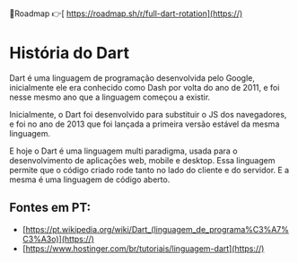 📜Roadmap 👉[ https://roadmap.sh/r/full-dart-rotation](https://)

# História do Dart

Dart é uma linguagem de programação desenvolvida pelo Google, inicialmente ele era conhecido como Dash por volta do ano de 2011, e foi nesse mesmo ano que a linguagem começou a existir.

Inicialmente, o Dart foi desenvolvido para substituir o JS dos navegadores, e foi no ano de 2013 que foi lançada a primeira versão estável da mesma linguagem.

E hoje o Dart é uma linguagem multi paradigma, usada para o desenvolvimento de aplicações web, mobile e desktop. Essa linguagem permite que o código criado rode tanto no lado do cliente e do servidor. E a mesma é uma linguagem de código aberto.

## Fontes em PT:

* [https://pt.wikipedia.org/wiki/Dart_(linguagem_de_programa%C3%A7%C3%A3o)](https://)
* [https://www.hostinger.com/br/tutoriais/linguagem-dart](https://)
